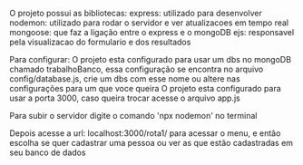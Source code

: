 O projeto possui as bibliotecas:
    express: utilizado para desenvolver
    nodemon: utilizado para rodar o servidor e ver atualizacoes em tempo real
    mongoose: que faz a ligação entre o express e o mongoDB
    ejs: responsavel pela visualizacao do formulario e dos resultados

Para configurar:
    O projeto esta configurado para usar um dbs no mongoDB chamado trabalhoBanco, essa configuração se encontra no arquivo config/database.js, crie um dbs com esse nome ou altere nas configurações para um que voce queira
    O projeto esta configurado para usar a porta 3000, caso queira trocar acesse o arquivo app.js

Para subir o servidor digite o comando 'npx nodemon' no terminal

Depois acesse a url: localhost:3000/rota1/ para acessar o menu, e então escolha se quer cadastrar uma pessoa ou ver as que estão cadastradas em seu banco de dados